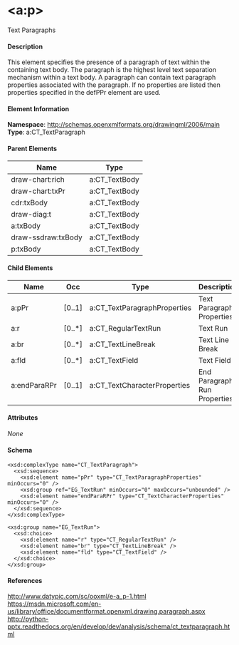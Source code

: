 # &lt;a:p&gt;

Text Paragraphs

#### Description

This element specifies the presence of a paragraph of text within the containing text body. The paragraph is the highest level text separation mechanism within a text body. A paragraph can contain text paragraph properties associated with the paragraph. If no properties are listed then properties specified in the defPPr element are used.

#### Element Information

**Namespace**: http://schemas.openxmlformats.org/drawingml/2006/main
**Type**: a:CT_TextParagraph

#### Parent Elements

Name   | Type
------ | -------------
draw-chart:rich    | a:CT_TextBody
draw-chart:txPr    | a:CT_TextBody
cdr:txBody         | a:CT_TextBody
draw-diag:t        | a:CT_TextBody
a:txBody           | a:CT_TextBody
draw-ssdraw:txBody | a:CT_TextBody
p:txBody           | a:CT_TextBody

#### Child Elements

Name         | Occ    | Type                         | Description
------------ | ------ | ---------------------------- | ----------------------------
a:pPr        | [0..1] | a:CT_TextParagraphProperties | Text Paragraph Properties
a:r          | [0..*] | a:CT_RegularTextRun          | Text Run
a:br         | [0..*] | a:CT_TextLineBreak           | Text Line Break
a:fld        | [0..*] | a:CT_TextField               | Text Field
a:endParaRPr | [0..1] | a:CT_TextCharacterProperties | End Paragraph Run Properties

#### Attributes

*None*

#### Schema

```
<xsd:complexType name="CT_TextParagraph">
  <xsd:sequence>
    <xsd:element name="pPr" type="CT_TextParagraphProperties" minOccurs="0" />
    <xsd:group ref="EG_TextRun" minOccurs="0" maxOccurs="unbounded" />
    <xsd:element name="endParaRPr" type="CT_TextCharacterProperties" minOccurs="0" />
  </xsd:sequence>
</xsd:complexType>

<xsd:group name="EG_TextRun">
  <xsd:choice>
    <xsd:element name="r" type="CT_RegularTextRun" />
    <xsd:element name="br" type="CT_TextLineBreak" />
    <xsd:element name="fld" type="CT_TextField" />
  </xsd:choice>
</xsd:group>
```

#### References

http://www.datypic.com/sc/ooxml/e-a_p-1.html
https://msdn.microsoft.com/en-us/library/office/documentformat.openxml.drawing.paragraph.aspx
http://python-pptx.readthedocs.org/en/develop/dev/analysis/schema/ct_textparagraph.html
